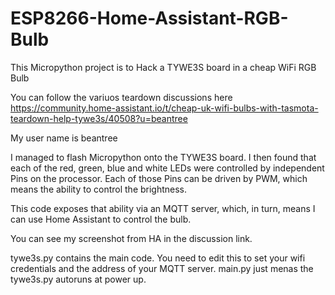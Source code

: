# ESP8266-Home-Assistant-RGB-Bulb
This Micropython project is to Hack a TYWE3S board in a cheap WiFi RGB Bulb

You can follow the variuos teardown discussions here https://community.home-assistant.io/t/cheap-uk-wifi-bulbs-with-tasmota-teardown-help-tywe3s/40508?u=beantree

My user name is beantree

I managed to flash Micropython onto the TYWE3S board. I then found that each of the red, green, blue and white LEDs were controlled by independent Pins on the processor. Each of those Pins can be driven by PWM, which means the ability to control the brightness.

This code exposes that ability via an MQTT server, which, in turn, means I can use Home Assistant to control the bulb.

You can see my screenshot from HA in the discussion link.

tywe3s.py contains the main code. You need to edit this to set your wifi credentials and the address of your MQTT server.
main.py just menas the tywe3s.py autoruns at power up.
